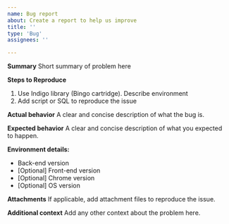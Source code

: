 ```yaml
---
name: Bug report
about: Create a report to help us improve
title: ''
type: 'Bug'
assignees: ''

---
```


**Summary**
Short summary of problem here

**Steps to Reproduce**
1. Use Indigo library (Bingo cartridge). Describe environment
2. Add script or SQL to reproduce the issue

**Actual behavior**
A clear and concise description of what the bug is.

**Expected behavior**
A clear and concise description of what you expected to happen.

**Environment details:**
 - Back-end version
 - [Optional] Front-end version
 - [Optional] Chrome version
 - [Optional] OS version

**Attachments**
If applicable, add attachment files to reproduce the issue.

**Additional context**
Add any other context about the problem here.
